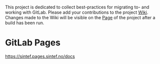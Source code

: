This project is dedicated to collect best-practices for migrating to- and working with GitLab.
Please add your contributions to the project [Wiki](https://gitlab.sintef.no/sintef/docs/-/wikis/home). Changes made to the Wiki will be visible on the [Page](https://sintef.pages.sintef.no/docs) of the project after a build has been run.

# GitLab Pages
https://sintef.pages.sintef.no/docs
